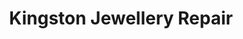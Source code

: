 ---
title: "Kingston Jewellery Repair"
url: /kingston/kingston-jewellery-repair/
shop: Allgemein
---